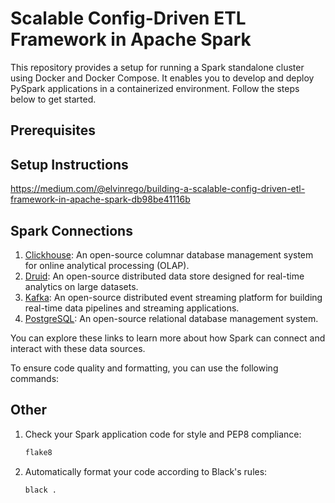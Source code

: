 # Scalable Config-Driven ETL Framework in Apache Spark

This repository provides a setup for running a Spark standalone cluster using Docker and Docker Compose. It enables you to develop and deploy PySpark applications in a containerized environment. Follow the steps below to get started.

## Prerequisites

## Setup Instructions

https://medium.com/@elvinrego/building-a-scalable-config-driven-etl-framework-in-apache-spark-db98be41116b

## Spark Connections

1. [Clickhouse](https://clickhouse.tech/): An open-source columnar database management system for online analytical processing (OLAP).
2. [Druid](https://druid.apache.org/): An open-source distributed data store designed for real-time analytics on large datasets.
3. [Kafka](https://kafka.apache.org/): An open-source distributed event streaming platform for building real-time data pipelines and streaming applications.
4. [PostgreSQL](https://www.postgresql.org/): An open-source relational database management system.

You can explore these links to learn more about how Spark can connect and interact with these data sources.


To ensure code quality and formatting, you can use the following commands:

## Other

1. Check your Spark application code for style and PEP8 compliance:
    ```bash
   flake8
2. Automatically format your code according to Black's rules:
    ```bash
   black .
